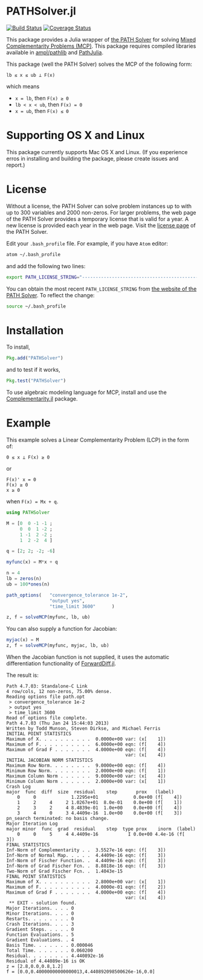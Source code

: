 # PATHSolver.jl

[![Build Status](https://travis-ci.org/chkwon/PATHSolver.jl.svg?branch=master)](https://travis-ci.org/chkwon/PATHSolver.jl)
[![Coverage Status](https://coveralls.io/repos/github/chkwon/PATHSolver.jl/badge.svg?branch=master)](https://coveralls.io/github/chkwon/PATHSolver.jl?branch=master)



This package provides a Julia wrapper of [the PATH Solver](http://pages.cs.wisc.edu/~ferris/path.html) for solving [Mixed Complementarity Problems (MCP)](https://en.wikipedia.org/wiki/Mixed_complementarity_problem). This package requires compiled libraries available in [ampl/pathlib](https://github.com/ampl/pathlib) and [PathJulia](https://github.com/chkwon/PathJulia).

This package (well the PATH Solver) solves the MCP of the following form:
```
lb ≤ x ≤ ub ⟂ F(x)
```
which means
- `x = lb`, then `F(x) ≥ 0`
- `lb < x < ub`, then `F(x) = 0`
- `x = ub`, then `F(x) ≤ 0`


# Supporting OS X and Linux

This package currently supports Mac OS X and Linux. (If you experience erros in installing and building the package, please create issues and report.) 


# License

Without a license, the PATH Solver can solve problem instances up to with up to 300 variables and 2000 non-zeros. For larger problems, the web page of the PATH Solver provides a temporary license that is valid for a year. A new license is provided each year in the web page. Visit the [license page](http://pages.cs.wisc.edu/~ferris/path/LICENSE) of the PATH Solver.

Edit your `.bash_profile` file. For example, if you have `Atom` editor:
```bash
atom ~/.bash_profile
```
and add the following two lines:
```bash
export PATH_LICENSE_STRING="---------------------------------------------------------------"
```
You can obtain the most recent `PATH_LICENSE_STRING` from [the website of the PATH Solver](http://pages.cs.wisc.edu/~ferris/path/LICENSE). To reflect the change:
```bash
source ~/.bash_profile
```


# Installation

To install,
```julia
Pkg.add("PATHSolver")
```
and to test if it works,
```julia
Pkg.test("PATHSolver")
```

To use algebraic modeling language for MCP, install and use the [Complementarity.jl](https://github.com/chkwon/Complementarity.jl) package.


# Example

This example solves a Linear Complementarity Problem (LCP) in the form of:

```
0 ≤ x ⟂ F(x) ≥ 0
```

or

```
F(x)' x = 0
F(x) ≥ 0
x ≥ 0
```
when `F(x) = Mx + q`.

```julia
using PATHSolver

M = [0  0 -1 -1 ;
     0  0  1 -2 ;
     1 -1  2 -2 ;
     1  2 -2  4 ]

q = [2; 2; -2; -6]

myfunc(x) = M*x + q

n = 4
lb = zeros(n)
ub = 100*ones(n)

path_options(   "convergence_tolerance 1e-2",
                "output yes",
                "time_limit 3600"      )

z, f = solveMCP(myfunc, lb, ub)
```

You can also supply a function for Jacobian:
```julia
myjac(x) = M
z, f = solveMCP(myfunc, myjac, lb, ub)
```
When the Jacobian function is not supplied, it uses the automatic differentiation functionality of [ForwardDiff.jl](https://github.com/JuliaDiff/ForwardDiff.jl).

The result is:
```
Path 4.7.03: Standalone-C Link
4 row/cols, 12 non-zeros, 75.00% dense.
Reading options file path.opt
 > convergence_tolerance 1e-2
 > output yes
 > time_limit 3600
Read of options file complete.
Path 4.7.03 (Thu Jan 24 15:44:03 2013)
Written by Todd Munson, Steven Dirkse, and Michael Ferris
INITIAL POINT STATISTICS
Maximum of X. . . . . . . . . .  0.0000e+00 var: (x[    1])
Maximum of F. . . . . . . . . .  6.0000e+00 eqn: (f[    4])
Maximum of Grad F . . . . . . .  4.0000e+00 eqn: (f[    4])
                                            var: (x[    4])
INITIAL JACOBIAN NORM STATISTICS
Maximum Row Norm. . . . . . . .  9.0000e+00 eqn: (f[    4])
Minimum Row Norm. . . . . . . .  2.0000e+00 eqn: (f[    1])
Maximum Column Norm . . . . . .  9.0000e+00 var: (x[    4])
Minimum Column Norm . . . . . .  2.0000e+00 var: (x[    1])
Crash Log
major  func  diff  size  residual    step       prox   (label)
    0     0             1.2295e+01             0.0e+00 (f[    4])
    1     2     4     2 1.0267e+01  8.0e-01    0.0e+00 (f[    1])
    2     3     2     4 8.4839e-01  1.0e+00    0.0e+00 (f[    4])
    3     4     0     3 4.4409e-16  1.0e+00    0.0e+00 (f[    3])
pn_search terminated: no basis change.
Major Iteration Log
major minor  func  grad  residual    step  type prox    inorm  (label)
    0     0     5     4 4.4409e-16           I 0.0e+00 4.4e-16 (f[    3])
FINAL STATISTICS
Inf-Norm of Complementarity . .  3.5527e-16 eqn: (f[    3])
Inf-Norm of Normal Map. . . . .  4.4409e-16 eqn: (f[    3])
Inf-Norm of Fischer Function. .  4.4409e-16 eqn: (f[    3])
Inf-Norm of Grad Fischer Fcn. .  8.8818e-16 eqn: (f[    3])
Two-Norm of Grad Fischer Fcn. .  1.4043e-15
FINAL POINT STATISTICS
Maximum of X. . . . . . . . . .  2.8000e+00 var: (x[    1])
Maximum of F. . . . . . . . . .  4.0000e-01 eqn: (f[    2])
Maximum of Grad F . . . . . . .  4.0000e+00 eqn: (f[    4])
                                            var: (x[    4])
 ** EXIT - solution found.
Major Iterations. . . . 0
Minor Iterations. . . . 0
Restarts. . . . . . . . 0
Crash Iterations. . . . 3
Gradient Steps. . . . . 0
Function Evaluations. . 5
Gradient Evaluations. . 4
Basis Time. . . . . . . 0.000046
Total Time. . . . . . . 0.060200
Residual. . . . . . . . 4.440892e-16
Residual of 4.44089e-16 is OK
z = [2.8,0.0,0.8,1.2]
f = [0.0,0.40000000000000013,4.440892098500626e-16,0.0]
```
